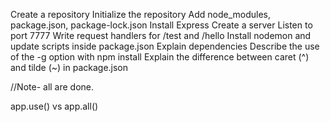 Create a repository
Initialize the repository
Add node_modules, package.json, package-lock.json
Install Express
Create a server
Listen to port 7777
Write request handlers for /test and /hello
Install nodemon and update scripts inside package.json
Explain dependencies
Describe the use of the -g option with npm install
Explain the difference between caret (^) and tilde (~) in package.json  

//Note- all are done. 

app.use() vs app.all()
 